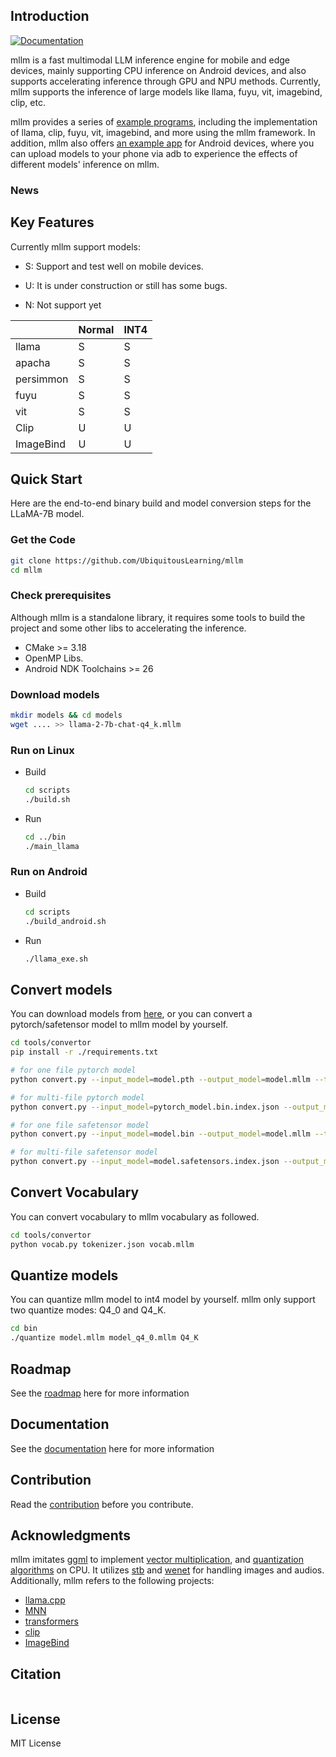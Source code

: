 ## Introduction
[![Documentation](https://img.shields.io/badge/view-docs-blue)]()

mllm is a fast multimodal LLM inference engine for mobile and edge devices, mainly supporting CPU inference on Android devices, and also supports accelerating inference through GPU and NPU methods. Currently, mllm supports the inference of large models like llama, fuyu, vit, imagebind, clip, etc.

mllm provides a series of [example programs](examples), including the implementation of llama, clip, fuyu, vit, imagebind, and more using the mllm framework. In addition, mllm also offers [an example app](android) for Android devices, where you can upload models to your phone via adb to experience the effects of different models' inference on mllm.


### News




##  Key Features

Currently mllm support models:

* S: Support and test well on mobile devices.

* U: It is under construction or still has some bugs.

* N: Not support yet

|           | Normal | INT4 |
|-----------|------|------|
| llama     | S    | S    |
| apacha    | S    | S    |
| persimmon | S    | S    |
| fuyu      | S    | S    |
| vit       | S    | S    |
| Clip      | U    | U    |
| ImageBind | U    | U    |

##  Quick Start

Here are the end-to-end binary build and model conversion steps for the LLaMA-7B model.

### Get the Code

```bash
git clone https://github.com/UbiquitousLearning/mllm
cd mllm
```
### Check prerequisites 

Although mllm is a standalone library, it requires some tools to build the project and some other libs to accelerating the inference.
- CMake >= 3.18
- OpenMP Libs.
- Android NDK Toolchains >= 26

### Download models

```bash
mkdir models && cd models
wget .... >> llama-2-7b-chat-q4_k.mllm
```
### Run on Linux

- Build
    ```bash
    cd scripts
    ./build.sh
    ```
- Run
    ```bash
    cd ../bin
    ./main_llama
    ```
  
### Run on Android

- Build
    ```bash
    cd scripts
    ./build_android.sh
    ```
- Run
    ```bash
    ./llama_exe.sh
    ```
## Convert models
You can download models from [here](), or you can convert a pytorch/safetensor model to mllm model by yourself.

```bash
cd tools/convertor
pip install -r ./requirements.txt

# for one file pytorch model
python convert.py --input_model=model.pth --output_model=model.mllm --type=torch

# for multi-file pytorch model
python convert.py --input_model=pytorch_model.bin.index.json --output_model=model.mllm --type=torch

# for one file safetensor model
python convert.py --input_model=model.bin --output_model=model.mllm --type=safetensor

# for multi-file safetensor model
python convert.py --input_model=model.safetensors.index.json --output_model=model.mllm --type=safetensor
``` 

## Convert Vocabulary
You can convert vocabulary to mllm vocabulary as followed.
```bash
cd tools/convertor
python vocab.py tokenizer.json vocab.mllm
```

## Quantize models
You can quantize mllm model to int4 model by yourself. 
mllm only support two quantize modes: Q4_0 and Q4_K.
```bash
cd bin
./quantize model.mllm model_q4_0.mllm Q4_K
```


## Roadmap

See the [roadmap]() here for more information

## Documentation

See the [documentation]() here for more information

## Contribution

Read the [contribution](https://mllm-landing.vercel.app/zh/contributing/contributing/) before you contribute.

## Acknowledgments

mllm imitates [ggml](https://github.com/ggerganov/ggml) to implement [vector multiplication](src/backends/cpu/compute/VecDot.hpp), and [quantization algorithms](src/backends/cpu/quantize) on CPU. 
It utilizes [stb](https://github.com/nothings/stb) and [wenet](https://github.com/wenet-e2e/wenet) for handling images and audios.
Additionally, mllm refers to the following projects:

[//]: # (* [ggml]&#40;https://github.com/ggerganov/ggml&#41;)
[//]: # (* [stb]&#40;https://github.com/nothings/stb&#41;)
[//]: # (* [wenet]&#40;https://github.com/wenet-e2e/wenet&#41;)

* [llama.cpp](https://github.com/ggerganov/llama.cpp)
* [MNN](https://github.com/alibaba/MNN)
* [transformers](https://github.com/huggingface/transformers)
* [clip](https://github.com/openai/CLIP)
* [ImageBind](https://github.com/facebookresearch/ImageBind)

## Citation

```

```

## License

MIT License
